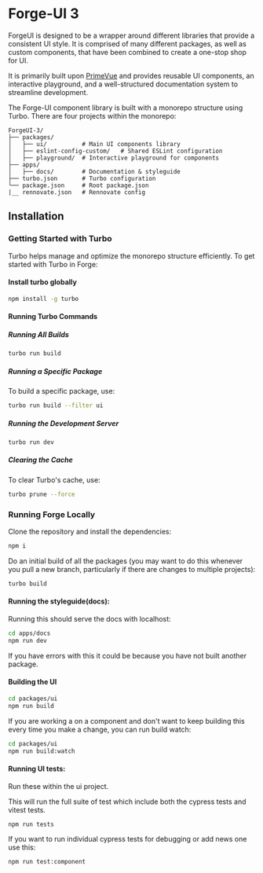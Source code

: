# Forge-UI 3

ForgeUI
is designed to be a wrapper around different libraries that provide a consistent UI style. It is comprised of many different packages, as well as custom components, that have been combined to create a one-stop shop for UI.

It is primarily built upon [PrimeVue](https://primevue.org/) and provides reusable UI components, an interactive playground, and a well-structured documentation system to streamline development.

The Forge-UI component library is built with a monorepo structure using Turbo. There are four projects within the monorepo:
```
ForgeUI-3/
├── packages/
│   ├── ui/          # Main UI components library
│   ├── eslint-config-custom/   # Shared ESLint configuration
│   ├── playground/  # Interactive playground for components
├── apps/
│   ├── docs/        # Documentation & styleguide
├── turbo.json       # Turbo configuration
└── package.json     # Root package.json
|__ rennovate.json   # Rennovate config
```
## Installation

### Getting Started with Turbo
Turbo helps manage and optimize the monorepo structure efficiently. To get started with Turbo in Forge:

#### Install turbo globally

```sh
npm install -g turbo
```

#### Running Turbo Commands

##### Running All Builds

```sh
turbo run build
```

##### Running a Specific Package
To build a specific package, use:
```sh
turbo run build --filter ui
```

##### Running the Development Server
```sh
turbo run dev
```

##### Clearing the Cache
To clear Turbo's cache, use:
```sh
turbo prune --force
```

### Running Forge Locally
Clone the repository and install the dependencies:
```sh
npm i
```

Do an initial build of all the packages
(you may want to do this whenever you pull a new branch, particularly if there are changes to multiple projects): 
```sh
turbo build
```

#### Running the styleguide(docs):
Running this should serve the docs with localhost:
```sh
cd apps/docs
npm run dev
```

If you have errors with this it could be because you have not built another package.

#### Building the UI
```sh
cd packages/ui
npm run build
```

If you are working a on a component and don't want to keep building this every time you make a change, 
you can run build watch:
```sh
cd packages/ui
npm run build:watch
```

#### Running UI tests:
Run these within the ui project.


This will run the full suite of test which include both the cypress tests and vitest tests.
```sh
npm run tests
```

If you want to run individual cypress tests for debugging or add news one use this:
```sh
npm run test:component
```






